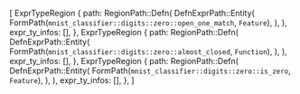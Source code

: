 [
    ExprTypeRegion {
        path: RegionPath::Defn(
            DefnExprPath::Entity(
                FormPath(`mnist_classifier::digits::zero::open_one_match`, `Feature`),
            ),
        ),
        expr_ty_infos: [],
    },
    ExprTypeRegion {
        path: RegionPath::Defn(
            DefnExprPath::Entity(
                FormPath(`mnist_classifier::digits::zero::almost_closed`, `Function`),
            ),
        ),
        expr_ty_infos: [],
    },
    ExprTypeRegion {
        path: RegionPath::Defn(
            DefnExprPath::Entity(
                FormPath(`mnist_classifier::digits::zero::is_zero`, `Feature`),
            ),
        ),
        expr_ty_infos: [],
    },
]